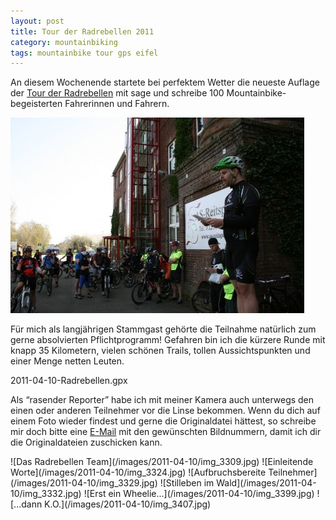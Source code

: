 ```yaml
---
layout: post
title: Tour der Radrebellen 2011
category: mountainbiking
tags: mountainbike tour gps eifel
---
```


An diesem Wochenende startete bei perfektem Wetter die neueste Auflage der [Tour der Radrebellen](http://rad-rebellen.de/) mit sage und schreibe 100 Mountainbike-begeisterten Fahrerinnen und Fahrern.

![Einleitende Worte zur Tour](/images/2011-04-10/radrebellen.jpg)

Für mich als langjährigen Stammgast gehörte die Teilnahme natürlich zum gerne absolvierten Pflichtprogramm! Gefahren bin ich die kürzere Runde mit knapp 35 Kilometern, vielen schönen Trails, tollen Aussichtspunkten und einer Menge netten Leuten.

<div class="gpxmap">2011-04-10-Radrebellen.gpx</div>

Als “rasender Reporter” habe ich mit meiner Kamera auch unterwegs den einen oder anderen Teilnehmer vor die Linse bekommen. Wenn du dich auf einem Foto wieder findest und gerne die Originaldatei hättest, so schreibe mir doch bitte eine [E-Mail](/imprint) mit den gewünschten Bildnummern, damit ich dir die Originaldateien zuschicken kann.

<div class="gallery" markdown="1">
 ![Das Radrebellen Team](/images/2011-04-10/img_3309.jpg)
 ![Einleitende Worte](/images/2011-04-10/img_3324.jpg)
 ![Aufbruchsbereite Teilnehmer](/images/2011-04-10/img_3329.jpg)
 ![Stilleben im Wald](/images/2011-04-10/img_3332.jpg)
 ![Erst ein Wheelie...](/images/2011-04-10/img_3399.jpg)
 ![...dann K.O.](/images/2011-04-10/img_3407.jpg)
</div>
